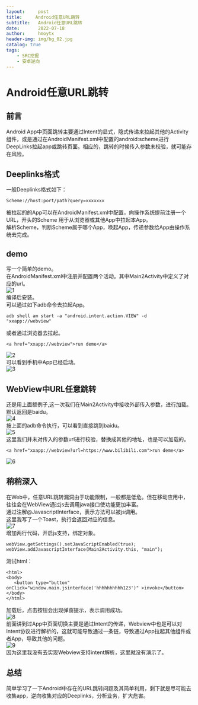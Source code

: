 ```yaml
---
layout:     post
title:     Android任意URL跳转
subtitle:   Android任意URL跳转
date:       2022-07-18
author:     hmoytx
header-img: img/bg_02.jpg
catalog: true
tags:
    - SRC挖掘
    - 安卓逆向
---
```

#  Android任意URL跳转

## 前言
Android App中页面跳转主要通过Intent的显式，隐式传递来拉起其他的Activity组件，或是通过在AndroidManifest.xml中配置的android:scheme进行DeepLinks拉起app或跳转页面。相应的，跳转的时候传入参数未校验，就可能存在风险。     

## Deeplinks格式
一般Deeplinks格式如下：  
```
Scheme://host:port/path?query=xxxxxxx
```
被拉起的的App可以在AndroidManifest.xml中配置，向操作系统提前注册一个URL，开头的Scheme 用于从浏览器或其他App中拉起本App。  
解析Scheme，判断Scheme属于哪个App，唤起App，传递参数给App由操作系统去完成。  

## demo
写一个简单的demo。  
在AndroidManifest.xml中注册并配置两个活动。其中Main2Activity中定义了对应的url。    
![1](/img/220718_demoxml.png)    
编译后安装。   
可以通过如下adb命令去拉起App。  
```
adb shell am start -a "android.intent.action.VIEW" -d "xxapp://webview"
```
或者通过浏览器去拉起。   
```
<a href="xxapp://webview">run deme</a>
```
![2](/img/220718_adbrun.png)    
可以看到手机中App已经启动。  
![3](/img/220718_apprun.png)    


## WebView中URL任意跳转
还是用上面额例子,这一次我们在Main2Activity中接收外部传入参数，进行加载。   
默认返回是baidu。  
![4](/img/220718_geturl.png)    
按上面的adb命令执行，可以看到直接跳到baidu。    
![5](/img/220718_baidu.png)   
这里我们并未对传入的参数url进行校验，替换成其他的地址，也是可以加载的。  
```
<a href="xxapp://webview?url=https://www.bilibili.com">run deme</a>
```    
![6](/img/220718_bilibili.png)   

## 稍稍深入
在Web中，任意URL跳转漏洞由于功能限制，一般都是低危。但在移动应用中，往往会在WebView通过js去调用java接口使功能更加丰富。  
通过注解@JavascriptInterface，表示方法可以被js调用。  
这里我写了一个Toast，执行会返回对应的信息。  
![7](/img/2201718_toast.png)       
增加两行代码，开启js支持，绑定对象。  
```
webView.getSettings().setJavaScriptEnabled(true);
webView.addJavascriptInterface(Main2Activity.this, "main");
```
测试html：  
```
<html>
<body>
   <button type="button" onClick="window.main.jsinterface('hhhhhhhhhh123')" >invoke</button>
</body>
</html>
```
加载后，点击按钮会出现弹窗提示，表示调用成功。  
![8](/img/220718_invoke.png)      
前面讲到过App中页面切换主要是通过Intent的传递，Webview中也是可以对Intent协议进行解析的，这就可能导致通过一条链，导致通过App拉起其他组件或者App，导致其他的问题。  
![9](/img/220718_intent.png)       
因为这里我没有去实现Webview支持intent解析，这里就没有演示了。  


## 总结
简单学习了一下Android中存在的URL跳转问题及其简单利用，剩下就是尽可能去收集app，逆向收集对应的Deeplinks，分析业务，扩大危害。  


